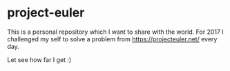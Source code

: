 # project-euler

This is a personal repository which I want to share with the world.
For 2017 I challenged my self to solve a problem from https://projecteuler.net/ every day.

Let see how far I get :)
